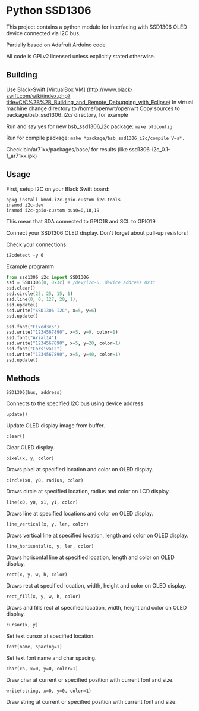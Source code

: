 Python SSD1306
==============

This project contains a python module for interfacing with SSD1306 OLED device connected via I2C bus.

Partially based on Adafruit Arduino code

All code is GPLv2 licensed unless explicitly stated otherwise.

Building
--------

Use Black-Swift [VirtualBox VM] (http://www.black-swift.com/wiki/index.php?title=C/C%2B%2B_Building_and_Remote_Debugging_with_Eclipse)
In virtual machine change directory to /home/openwrt/openwrt
Copy sources to package/bsb_ssd1306_i2c/ directory, for example

Run and say yes for new bsb_ssd1306_i2c package:
```make oldconfig```

Run for compile package:
```make *package/bsb_ssd1306_i2c/compile V=s*.```

Check bin/ar71xx/packages/base/ for results (like ssd1306-i2c_0.1-1_ar71xx.ipk)

Usage
-----

First, setup I2C on your Black Swift board:

```
opkg install kmod-i2c-gpio-custom i2c-tools
insmod i2c-dev
insmod i2c-gpio-custom bus0=0,18,19
```

This mean that SDA connected to GPIO18 and SCL to GPIO19

Connect your SSD1306 OLED display. Don't forget about pull-up resistors!

Check your connections:
```
i2cdetect -y 0
```

Example programm

```python
from ssd1306_i2c import SSD1306
ssd = SSD1306(0, 0x3c) # /dev/i2c-0, device address 0x3c
ssd.clear()
ssd.circle(25, 25, 15, 1)
ssd.line(0, 0, 127, 20, 1);
ssd.update()
ssd.write("SSD1306 I2C", x=5, y=6)
ssd.update()

ssd.font("Fixed3x5")
ssd.write("1234567890", x=5, y=9, color=1)
ssd.font("Arial14")
ssd.write("1234567890", x=5, y=20, color=1)
ssd.font("Corsiva12")
ssd.write("1234567890", x=5, y=40, color=1)
ssd.update()
```

Methods
-------

    SSD1306(bus, address)

Connects to the specified I2C bus using device address

    update()

Update OLED display image from buffer.

    clear()

Clear OLED display.

    pixel(x, y, color)

Draws pixel at specified location and color on OLED display.

    circle(x0, y0, radius, color)

Draws circle at specified location, radius and color on LCD display.

    line(x0, y0, x1, y1, color)

Draws line at specified locations and color on OLED display.

    line_vertical(x, y, len, color)

Draws vertical line at specified location, length and color on OLED display.

    line_horisontal(x, y, len, color)

Draws horisontal line at specified location, length and color on OLED display.

    rect(x, y, w, h, color)

Draws rect at specified location, width, height and color on OLED display.

    rect_fill(x, y, w, h, color)

Draws and fills rect at specified location, width, height and color on OLED display.

    cursor(x, y)

Set text cursor at specified location.

    font(name, spacing=1)

Set text font name and char spacing.

    char(ch, x=0, y=0, color=1)

Draw char at current or specified position with current font and size.

    write(string, x=0, y=0, color=1)

Draw string at current or specified position with current font and size.
